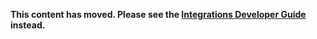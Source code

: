 **This content has moved. Please see the [Integrations Developer Guide](https://www.elastic.co/guide/en/integrations-developer/current/integrations-guidelines.html) instead.**